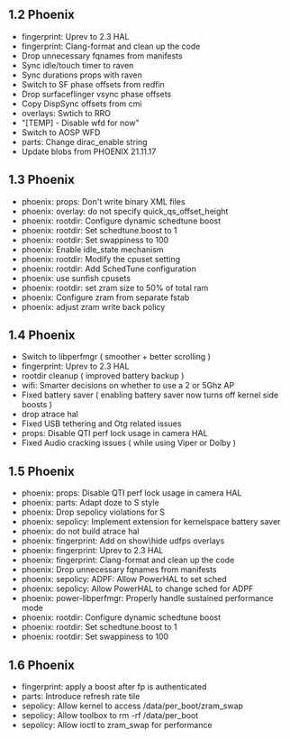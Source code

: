 ## 1.2 Phoenix 

-  fingerprint: Uprev to 2.3 HAL
-  fingerprint: Clang-format and clean up the code
-  Drop unnecessary fqnames from manifests
-  Sync idle/touch timer to raven
-  Sync durations props with raven
-  Switch to SF phase offsets from redfin
-  Drop surfaceflinger vsync phase offsets
-  Copy DispSync offsets from cmi
-  overlays: Swtich to RRO
- "[TEMP] -  Disable wfd for now"
-  Switch to AOSP WFD
-  parts: Change dirac_enable string
-  Update blobs from PHOENIX 21.11.17

## 1.3 Phoenix

- phoenix: props: Don't write binary XML files
- phoenix: overlay: do not specify quick_qs_offset_height
- phoenix: rootdir: Configure dynamic schedtune boost
- phoenix: rootdir: Set schedtune.boost to 1
- phoenix: rootdir: Set swappiness to 100
- phoenix: Enable idle_state mechanism
- phoenix: rootdir: Modify the cpuset setting
- phoenix: rootdir: Add SchedTune configuration
- phoenix: use sunfish cpusets
- phoenix: rootdir: set zram size to 50% of total ram
- phoenix: Configure zram from separate fstab
- phoenix: adjust zram write back policy

## 1.4 Phoenix
- Switch to libperfmgr ( smoother + better scrolling )
- fingerprint: Uprev to 2.3 HAL
- rootdir cleanup ( improved battery backup )
- wifi: Smarter decisions on whether to use a 2 or 5Ghz AP
- Fixed battery saver ( enabling battery saver now turns off kernel side boosts )
- drop atrace hal
- Fixed USB tethering and Otg related issues
- props: Disable QTI perf lock usage in camera HAL
- Fixed Audio cracking issues ( while using Viper or Dolby )

## 1.5 Phoenix
- phoenix: props: Disable QTI perf lock usage in camera HAL
- phoenix: parts: Adapt doze to S style
- phoenix: Drop sepolicy violations for S
- phoenix: sepolicy: Implement extension for kernelspace battery saver
- phoenix: do not build atrace hal
- phoenix: fingerprint: Add on show\hide udfps overlays
- phoenix: fingerprint: Uprev to 2.3 HAL
- phoenix: fingerprint: Clang-format and clean up the code
- phoenix: Drop unnecessary fqnames from manifests
- phoenix: sepolicy: ADPF: Allow PowerHAL to set sched
- phoenix: sepolicy: Allow PowerHAL to change sched for ADPF
- phoenix: power-libperfmgr: Properly handle sustained performance mode
- phoenix: rootdir: Configure dynamic schedtune boost
- phoenix: rootdir: Set schedtune.boost to 1
- phoenix: rootdir: Set swappiness to 100

## 1.6 Phoenix
- fingerprint: apply a boost after fp is authenticated
- parts: Introduce refresh rate tile
- sepolicy: Allow kernel to access /data/per_boot/zram_swap
- sepolicy: Allow toolbox to rm -rf /data/per_boot
- sepolicy: Allow ioctl to zram_swap for performance
